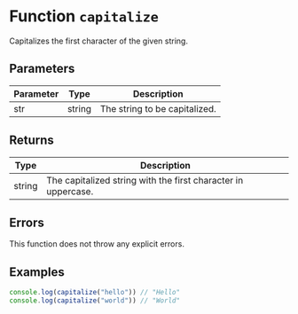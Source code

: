 # Function `capitalize`

Capitalizes the first character of the given string.

## Parameters

| Parameter | Type   | Description                   |
| --------- | ------ | ----------------------------- |
| str       | string | The string to be capitalized. |

## Returns

| Type   | Description                                                   |
| ------ | ------------------------------------------------------------- |
| string | The capitalized string with the first character in uppercase. |

## Errors

This function does not throw any explicit errors.

## Examples

```typescript
console.log(capitalize("hello")) // "Hello"
console.log(capitalize("world")) // "World"
```
